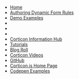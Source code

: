 - [Home](/home.md)
- [Authoring Dynamic Form Rules](Dynamic-Forms/Authoring-the-Rules/README.md)
- [Demo Examples](Dynamic-Forms/Demos/README.md)
-
-
-
- [Corticon Information Hub](https://docs.progress.com/category/corticon-information-hub)
- [Tutorials](https://www.progress.com/corticon/corticon-learning-center)
- [Blog Roll](https://www.progress.com/blogs/cognitive-services)
- [Corticon Videos](https://docs.progress.com/category/corticon-videos)
- [GitHub](https://github.com/corticon/)
- [Corticon.js Home Page](https://www.progress.com/corticon-js)
- [Codepen Examples](https://codepen.io/collection/KpMRLe)
